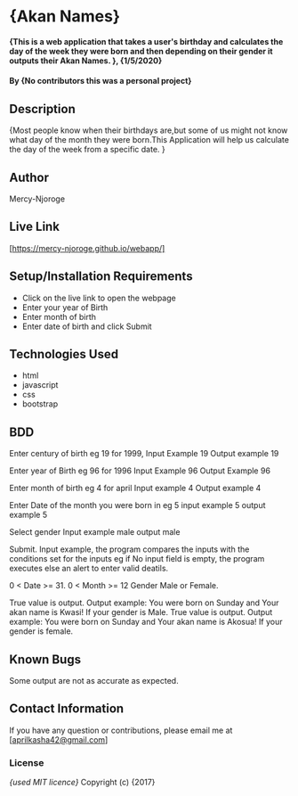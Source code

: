 # {Akan Names}
#### {This is a web application that takes a user's birthday and calculates the day of the week they were born and then depending on their gender it outputs their Akan Names. }, {1/5/2020}
#### By **{No contributors this was a personal project}**
## Description
{Most people know when their birthdays are,but some of us might not know what day of the month they were born.This Application will help us calculate the day of the week from a specific date.  }
## Author
Mercy-Njoroge
## Live Link
[https://mercy-njoroge.github.io/webapp/]
## Setup/Installation Requirements
* Click on the live link to open the webpage
* Enter your year of Birth
* Enter month of birth
* Enter date of birth and click Submit 
## Technologies Used
* html
* javascript
* css
* bootstrap
## BDD
Enter century of birth eg 19 for 1999, Input Example 19 Output example 19

Enter year of Birth eg 96 for 1996 Input Example 96 Output Example 96

Enter month of birth eg 4 for april Input example 4 Output example 4

Enter Date of the month you were born in eg 5 input example 5 output example 5

Select gender Input example male output male

Submit. Input example, the program compares the inputs with the conditions set for the inputs eg if No input field is empty, the program executes else an alert to enter valid deatils.

0 < Date >= 31.
0 < Month >= 12
Gender Male or Female.

True value is output. Output example: You were born on Sunday and Your akan name is Kwasi! If your gender is Male.
True value is output. Output example: You were born on Sunday and Your akan name is Akosua! If your gender is female.
## Known Bugs
Some output are not as accurate as expected.
## Contact Information
If you have any question or contributions, please email me at [aprilkasha42@gmail.com]

### License
*{used MIT licence}*
Copyright (c) {2017} 
